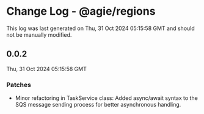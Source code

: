 # Change Log - @agie/regions

This log was last generated on Thu, 31 Oct 2024 05:15:58 GMT and should not be manually modified.

## 0.0.2
Thu, 31 Oct 2024 05:15:58 GMT

### Patches

- Minor refactoring in TaskService class: Added async/await syntax to the SQS message sending process for better asynchronous handling.

